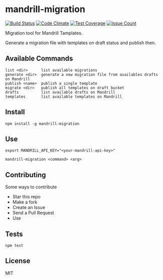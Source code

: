 # mandrill-migration

[![Build
Status](https://travis-ci.org/mrprompt/mandrill-migration.svg?branch=master)](https://travis-ci.org/mrprompt/mandrill-migration)
[![Code
Climate](https://codeclimate.com/github/mrprompt/mandrill-migration/badges/gpa.svg)](https://codeclimate.com/github/mrprompt/mandrill-migration)
[![Test
Coverage](https://codeclimate.com/github/mrprompt/mandrill-migration/badges/coverage.svg)](https://codeclimate.com/github/mrprompt/mandrill-migration/coverage)
[![Issue
Count](https://codeclimate.com/github/mrprompt/mandrill-migration/badges/issue_count.svg)](https://codeclimate.com/github/mrprompt/mandrill-migration)

Migration tool for Mandrill Tamplates.

Generate a migration file with templates on draft status and publish then.

## Available Commands

```
list <dir>      list available migrations
generate <dir>  generate a new migration file from availables drafts on Mandrill
publish <name>  publish a single template
migrate <dir>   publish all templates on draft bucket
drafts          list available drafts on Mandrill
templates       list available templates on Mandrill
```

## Install

``` 
npm install -g mandrill-migration
```

## Use

```
export MANDRILL_API_KEY="<your-mandrill-api-key>"

mandrill-migration <command> <arg>
```

## Contributing

Some ways to contribute

- Star this repo
- Make a fork
- Create an Issue
- Send a Pull Request
- Use

## Tests

```
npm test
```

## License
MIT
